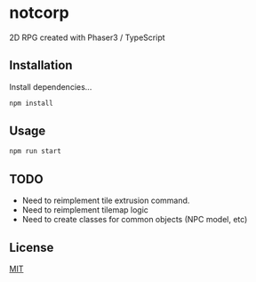 # notcorp

 2D RPG created with Phaser3 / TypeScript

## Installation

Install dependencies...

```bash
npm install
```

## Usage

```bash
npm run start
```

## TODO
 - Need to reimplement tile extrusion command.
 - Need to reimplement tilemap logic
 - Need to create classes for common objects (NPC model, etc)

## License
[MIT](https://choosealicense.com/licenses/mit/)